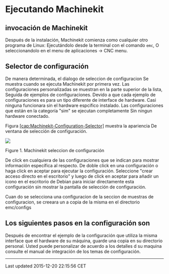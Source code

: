 Ejecutando Machinekit
=====================

<span id="cha:running-emc"></span>

invocación de Machinekit
------------------------

Después de la instalación, Machinekit comienza como cualquier otro programa de Linux: Ejecutándolo desde la terminal con el comando `emc`, O seleccionandolo en el menu de aplicaciones → CNC menu.

Selector de configuración
-------------------------

De manera determinada, el dialogo de seleccion de configuracion Se muestra cuando se ejecuta Machinekit por primera vez. Las configuraciones personalizadas se muestran en la parte superior de la lista, Seguida de ejemplos de configuraciones. Devido a que cada ejemplo de configuraciones es para un tipo diferente de interface de hardware. Casi ninguna funcionara sin el hardware espcifico instalado. Las configuraciones que están en la categoría "sim" se ejecutan completamente Sin ningun hardware conectado.

Figura [\[cap:Machinekit-Configuration-Selector\]](#cap:Machinekit-Configuration-Selector) muestra la apariencia De ventana de selección de configuración.

![](images/configuration-selector.png)

Figure 1. Machinekit seleccion de configuración<span id="cap:Machinekit-Configuration-Selector"></span>

De click en cualquiera de las configuraciones que se indican para mostrar información específica al respecto. De doble click en una configuración o haga click en aceptar para ejecutar la configuración. Seleccione "crear acceso directo en el escritorio" y luego de click en aceptar para añadir un icono en el escritorio de Debian para iniciar directamente esta configuración sin mostrar la pantalla de selección de configuración.

Cuan do se selecciona una configuracion de la seccion de muestras de configuracion, se creeara un a copia de la misma en el directorio emc/configs

Los siguientes pasos en la configuración son
--------------------------------------------

Después de encontrar el ejemplo de la configuración que utiliza la misma interface que el hardware de su máquina, guarde una copia en su directorio personal. Usted puede personalizar de acuerdo a los detalles d su maquina consulte el manual de integración de los temas de configuración.

------------------------------------------------------------------------

Last updated 2015-12-20 22:15:56 CET


